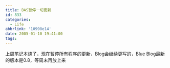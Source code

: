 ```yaml
---
title: BAS暂停一切更新
id: 833
categories:
  - Life
abbrlink: '10998e14'
date: 2005-01-10 19:41:00
tags:
---
```


上周笔记本烧了，现在暂停所有程序的更新，Blog会继续更写的，Blue Blog最新的版本是0.8，等周末再放上来